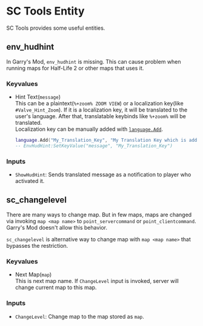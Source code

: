# SC Tools Entity

SC Tools provides some useful entities.

## env_hudhint

In Garry's Mod, `env_hudhint` is missing. This can cause problem when running maps for Half-Life 2 or other maps that uses it.

### Keyvalues

* Hint Text(`message`)  
  This can be a plaintext(`%+zoom% ZOOM VIEW`) or a localization key(like `#Valve_Hint_Zoom`). If it is a localization key, it will be translated to the user's language. After that, translatable keybinds like `%+zoom%` will be translated.  
  Localization key can be manually added with [`language.Add`](https://wiki.facepunch.com/gmod/language.Add).
  ```lua
  language.Add("My_Translation_Key", "My Translation Key which is added by client realm lua code.")
  -- EnvHudHint:SetKeyValue("message", "My_Translation_Key")
  ```

### Inputs

* `ShowHudHint`: Sends translated message as a notification to player who activated it.

## sc_changelevel

There are many ways to change map. But in few maps, maps are changed via invoking `map <map name>` to `point_servercommand` or `point_clientcommand`. Garry's Mod doesn't allow this behavior.

`sc_changelevel` is alternative way to change map with `map <map name>` that bypasses the restriction.

### Keyvalues

* Next Map(`map`)  
  This is next map name. If `ChangeLevel` input is invoked, server will change current map to this map.

### Inputs

* `ChangeLevel`: Change map to the map stored as `map`.
